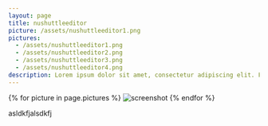 ```yaml
---
layout: page
title: nushuttleeditor
picture: /assets/nushuttleeditor1.png
pictures:
  - /assets/nushuttleeditor1.png
  - /assets/nushuttleeditor2.png
  - /assets/nushuttleeditor3.png
  - /assets/nushuttleeditor4.png
description: Lorem ipsum dolor sit amet, consectetur adipiscing elit. Fusce placerat diam eget congue fermentum. Pellentesque iaculis mollis tincidunt. Etiam ultricies egestas ligula, a finibus urna tempus placerat. Nullam scelerisque augue ac odio ultricies, vitae tristique orci vestibulum. Pellentesque pharetra quis nisl quis vulputate. Vivamus lacinia augue in dolor pretium, vitae gravida quam laoreet. Morbi scelerisque commodo libero, in accumsan turpis fermentum sit amet. Nunc accumsan mollis justo in consectetur.
---
```


{% for picture in page.pictures %}
  ![screenshot]({{picture}})
{% endfor %}

asldkfjalsdkfj